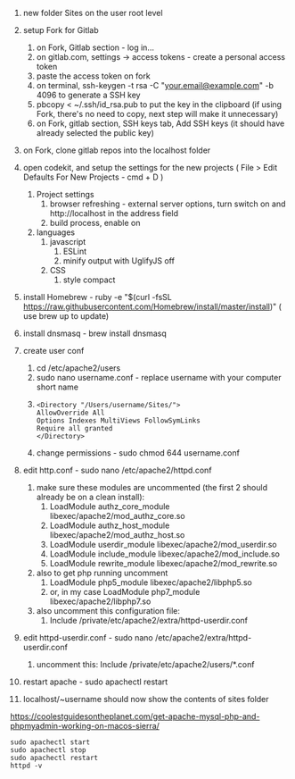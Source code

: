 1. new folder Sites on the user root level

1. setup Fork for Gitlab
   1. on Fork, Gitlab section - log in...
   2. on gitlab.com, settings -> access tokens - create a personal access token
   3. paste the access token on fork
   4. on terminal, ssh-keygen -t rsa -C "your.email@example.com" -b 4096 to generate a SSH key
   5. pbcopy < ~/.ssh/id_rsa.pub to put the key in the clipboard (if using Fork, there's no need to copy, next step will make it unnecessary)
   6. on Fork, gitlab section, SSH keys tab, Add SSH keys (it should have already selected the public key)
2. on Fork, clone gitlab repos into the localhost folder
3. open codekit, and setup the settings for the new projects ( File > Edit Defaults For New Projects - cmd + D )
   1. Project settings
      1. browser refreshing - external server options, turn switch on and http://localhost in the address field
      2. build process, enable on
   2. languages
      1. javascript
         1. ESLint
         2. minify output with UglifyJS off
      2. CSS
         1. style compact
4. install Homebrew - ruby -e "$(curl -fsSL https://raw.githubusercontent.com/Homebrew/install/master/install)" ( use brew up to update)
5. install dnsmasq - brew install dnsmasq
6. create user conf
   1. cd /etc/apache2/users
   2. sudo nano username.conf - replace username with your computer short name 
   3.     <Directory "/Users/username/Sites/">
          AllowOverride All
          Options Indexes MultiViews FollowSymLinks
          Require all granted
          </Directory>
   4. change permissions - sudo chmod 644 username.conf
7. edit http.conf - sudo nano /etc/apache2/httpd.conf
   1. make sure these modules are uncommented (the first 2 should already be on a clean install):
      1. LoadModule authz_core_module libexec/apache2/mod_authz_core.so
      2. LoadModule authz_host_module libexec/apache2/mod_authz_host.so
      3. LoadModule userdir_module libexec/apache2/mod_userdir.so
      4. LoadModule include_module libexec/apache2/mod_include.so
      5. LoadModule rewrite_module libexec/apache2/mod_rewrite.so
   2. also to get php running uncomment
      1. LoadModule php5_module libexec/apache2/libphp5.so
      2. or, in my case LoadModule php7_module libexec/apache2/libphp7.so
   3. also uncomment this configuration file:
      1. Include /private/etc/apache2/extra/httpd-userdir.conf
8. edit httpd-userdir.conf - sudo nano /etc/apache2/extra/httpd-userdir.conf
   1. uncomment this: Include /private/etc/apache2/users/*.conf
9. restart apache - sudo apachectl restart
10. localhost/~username should now show the contents of sites folder





https://coolestguidesontheplanet.com/get-apache-mysql-php-and-phpmyadmin-working-on-macos-sierra/







    sudo apachectl start
    sudo apachectl stop
    sudo apachectl restart
    httpd -v








